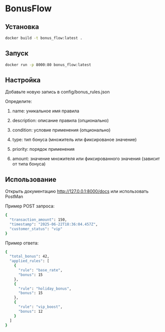 # BonusFlow

## Установка
```bash
docker build -t bonus_flow:latest . 
```

## Запуск
```bash
docker run -p 8000:80 bonus_flow:latest
```

## Настройка

Добавьте новую запись в config/bonus_rules.json

Определите:

1) name: уникальное имя правила

2) description: описание правила (опционально)

3) condition: условие применения (опционально)

4) type: тип бонуса (множитель или фиксированое значение)

5) priority: порядок применения

6) amount: значение множителя или фиксированного значения (зависит от типа бонуса)

## Использование

Открыть документацию http://127.0.0.1:8000/docs или использовать PostMan

Пример POST запроса:
```bash
{
  "transaction_amount": 150,
  "timestamp": "2025-06-22T18:36:04.457Z",
  "customer_status": "vip"
}
```

Пример ответа:
```bash
{
  "total_bonus": 42,
  "applied_rules": [
    {
      "rule": "base_rate",
      "bonus": 15
    },
    {
      "rule": "holiday_bonus",
      "bonus": 15
    },
    {
      "rule": "vip_boost",
      "bonus": 12
    }
  ]
}
```
